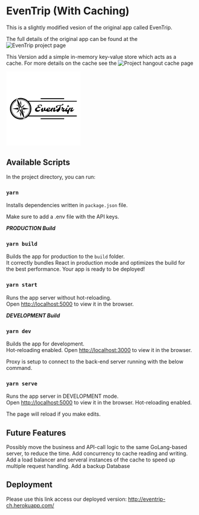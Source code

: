 # EvenTrip (With Caching)

This is a slightly modified vesion of the original app called EvenTrip.

The full details of the original app can be found at the ![EvenTrip project page](https://github.com/cc-project-hangout/project-hangout)

This Version add a simple in-memory key-value store which acts as a cache.
For more details on the cache see the ![Project hangout cache page](https://github.com/FuyuByakko/hangout-cache)

![Logo](src/assets/logo_name_black.png?raw=true)

## Available Scripts

In the project directory, you can run:

### `yarn`

Installs dependencies written in `package.json` file.

Make sure to add a .env file with the API keys.

***PRODUCTION Build***
### `yarn build`

Builds the app for production to the `build` folder.<br />
It correctly bundles React in production mode and optimizes the build for the best performance.
Your app is ready to be deployed!

### `yarn start`

Runs the app server without hot-reloading.<br />
Open [http://localhost:5000](http://localhost:5000) to view it in the browser.

***DEVELOPMENT Build***
### `yarn dev`

Builds the app for development.<br />
Hot-reloading enabled.
Open [http://localhost:3000](http://localhost:3000) to view it in the browser.

Proxy is setup to connect to the back-end server running with the below command.

### `yarn serve`

Runs the app server in DEVELOPMENT mode.<br />
Open [http://localhost:5000](http://localhost:5000) to view it in the browser.
Hot-reloading enabled.

The page will reload if you make edits.<br />

## Future Features

Possibly move the business and API-call logic to the same GoLang-based server, to reduce the time.
Add concurrency to cache reading and writing.
Add a load balancer and serveral instances of the cache to speed up multiple request handling.
Add a backup Database

## Deployment

Please use this link access our deployed version: http://eventrip-ch.herokuapp.com/
